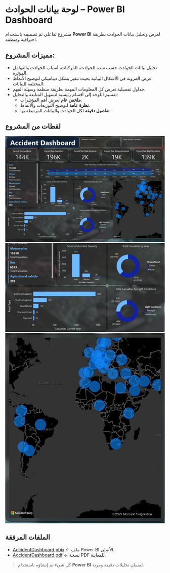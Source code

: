 # لوحة بيانات الحوادث – Power BI Dashboard

مشروع تفاعلي تم تصميمه باستخدام **Power BI** لعرض وتحليل بيانات الحوادث بطريقة احترافية ومنظمة.

## مميزات المشروع:
- تحليل بيانات الحوادث حسب شدة الحوادث، المركبات، أسباب الحوادث والعوامل المؤثرة.  
- عرض المرونة في الأشكال البيانية بحيث تتغير بشكل ديناميكي لتوضيح الأنماط المختلفة للبيانات.  
- جداول تفصيلية تعرض كل المعلومات المهمة بطريقة منظمة وسهلة الفهم.  
- تقسيم اللوحة إلى أقسام رئيسية لتسهيل المتابعة والتحليل:
  - **ملخص عام** لعرض أهم المؤشرات.
  - **نظرة عامة** لتوضيح التوزيعات والأنماط.
  - **تفاصيل دقيقة** لكل الحوادث والبيانات المرتبطة بها.

## لقطات من المشروع
![Full Dashboard](./DashboardAccidentsFull.jpg)
![Charts](./DashboardAccidentsCharts.jpg)
![Map](./DashboardAccidentsMap.jpg)

## الملفات المرفقة
- [AccidentDashboard.pbix](./AccidentDashboard.pbix) ← ملف Power BI الأصلي.
- [AccidentDashboard.pdf](./AccidentDashboard.pdf) ← نسخة PDF للمعاينة.

> كل شيء تم إنشاؤه باستخدام **Power BI** لضمان تحليلات دقيقة ومرنة.

